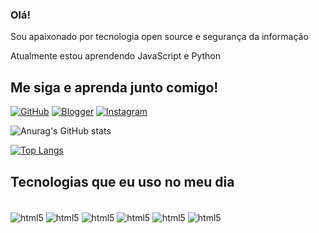 ###  Olá!
Sou apaixonado por tecnologia open source e segurança da informação

Atualmente estou aprendendo JavaScript e Python

## Me siga e aprenda junto comigo!
[![GitHub](https://img.shields.io/badge/GitHub-100000?style=for-the-badge&logo=github&logoColor=white)](https://github.com/alucod3) [![Blogger](https://img.shields.io/badge/Blogger-FF5722?style=for-the-badge&logo=blogger&logoColor=white)]() [![Instagram](https://img.shields.io/badge/Instagram-E4405F?style=for-the-badge&logo=instagram&logoColor=white)]()

![Anurag's GitHub stats](https://github-readme-stats.vercel.app/api?username=alucod3&show_icons=true&theme=dark)

[![Top Langs](https://github-readme-stats.vercel.app/api/top-langs/?username=alucod3&layout=compact&theme=dark)](https://github.com/anuraghazra/github-readme-stats)

## Tecnologias que eu uso no meu dia
<div style="display: inline_block"></br>
    <img align="center" alt="html5" src="https://img.shields.io/badge/HTML5-E34F26?style=for-the-badge&logo=html5&logoColor=white">
    <img align="center" alt="html5" src="https://img.shields.io/badge/CSS3-1572B6?style=for-the-badge&logo=css3&logoColor=white">
    <img align="center" alt="html5" src="https://img.shields.io/badge/JavaScript-323330?style=for-the-badge&logo=javascript&logoColor=F7DF1E">
    <img align="center" alt="html5" src="https://img.shields.io/badge/Python-14354C?style=for-the-badge&logo=python&logoColor=white">
    <img align="center" alt="html5" src="https://img.shields.io/badge/Shell_Script-121011?style=for-the-badge&logo=gnu-bash&logoColor=white">
    <img align="center" alt="html5" src="https://img.shields.io/badge/Arch_Linux-1793D1?style=for-the-badge&logo=arch-linux&logoColor=white">
</div>
